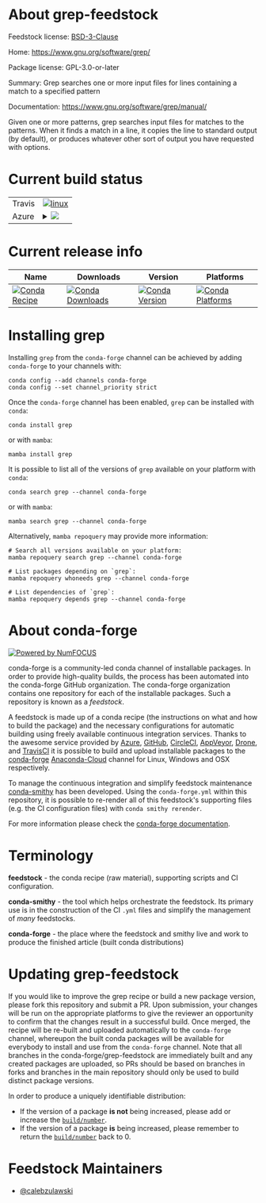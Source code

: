 About grep-feedstock
====================

Feedstock license: [BSD-3-Clause](https://github.com/conda-forge/grep-feedstock/blob/main/LICENSE.txt)

Home: https://www.gnu.org/software/grep/

Package license: GPL-3.0-or-later

Summary: Grep searches one or more input files for lines containing a match to a
specified pattern


Documentation: https://www.gnu.org/software/grep/manual/

Given one or more patterns, grep searches input files for matches to the
patterns. When it finds a match in a line, it copies the line to standard
output (by default), or produces whatever other sort of output you have
requested with options.


Current build status
====================


<table><tr>
    <td>Travis</td>
    <td>
      <a href="https://app.travis-ci.com/conda-forge/grep-feedstock">
        <img alt="linux" src="https://img.shields.io/travis/com/conda-forge/grep-feedstock/main.svg?label=Linux">
      </a>
    </td>
  </tr>
    
  <tr>
    <td>Azure</td>
    <td>
      <details>
        <summary>
          <a href="https://dev.azure.com/conda-forge/feedstock-builds/_build/latest?definitionId=18907&branchName=main">
            <img src="https://dev.azure.com/conda-forge/feedstock-builds/_apis/build/status/grep-feedstock?branchName=main">
          </a>
        </summary>
        <table>
          <thead><tr><th>Variant</th><th>Status</th></tr></thead>
          <tbody><tr>
              <td>linux_64</td>
              <td>
                <a href="https://dev.azure.com/conda-forge/feedstock-builds/_build/latest?definitionId=18907&branchName=main">
                  <img src="https://dev.azure.com/conda-forge/feedstock-builds/_apis/build/status/grep-feedstock?branchName=main&jobName=linux&configuration=linux%20linux_64_" alt="variant">
                </a>
              </td>
            </tr><tr>
              <td>linux_aarch64</td>
              <td>
                <a href="https://dev.azure.com/conda-forge/feedstock-builds/_build/latest?definitionId=18907&branchName=main">
                  <img src="https://dev.azure.com/conda-forge/feedstock-builds/_apis/build/status/grep-feedstock?branchName=main&jobName=linux&configuration=linux%20linux_aarch64_" alt="variant">
                </a>
              </td>
            </tr><tr>
              <td>linux_ppc64le</td>
              <td>
                <a href="https://dev.azure.com/conda-forge/feedstock-builds/_build/latest?definitionId=18907&branchName=main">
                  <img src="https://dev.azure.com/conda-forge/feedstock-builds/_apis/build/status/grep-feedstock?branchName=main&jobName=linux&configuration=linux%20linux_ppc64le_" alt="variant">
                </a>
              </td>
            </tr><tr>
              <td>osx_64</td>
              <td>
                <a href="https://dev.azure.com/conda-forge/feedstock-builds/_build/latest?definitionId=18907&branchName=main">
                  <img src="https://dev.azure.com/conda-forge/feedstock-builds/_apis/build/status/grep-feedstock?branchName=main&jobName=osx&configuration=osx%20osx_64_" alt="variant">
                </a>
              </td>
            </tr><tr>
              <td>osx_arm64</td>
              <td>
                <a href="https://dev.azure.com/conda-forge/feedstock-builds/_build/latest?definitionId=18907&branchName=main">
                  <img src="https://dev.azure.com/conda-forge/feedstock-builds/_apis/build/status/grep-feedstock?branchName=main&jobName=osx&configuration=osx%20osx_arm64_" alt="variant">
                </a>
              </td>
            </tr>
          </tbody>
        </table>
      </details>
    </td>
  </tr>
</table>

Current release info
====================

| Name | Downloads | Version | Platforms |
| --- | --- | --- | --- |
| [![Conda Recipe](https://img.shields.io/badge/recipe-grep-green.svg)](https://anaconda.org/conda-forge/grep) | [![Conda Downloads](https://img.shields.io/conda/dn/conda-forge/grep.svg)](https://anaconda.org/conda-forge/grep) | [![Conda Version](https://img.shields.io/conda/vn/conda-forge/grep.svg)](https://anaconda.org/conda-forge/grep) | [![Conda Platforms](https://img.shields.io/conda/pn/conda-forge/grep.svg)](https://anaconda.org/conda-forge/grep) |

Installing grep
===============

Installing `grep` from the `conda-forge` channel can be achieved by adding `conda-forge` to your channels with:

```
conda config --add channels conda-forge
conda config --set channel_priority strict
```

Once the `conda-forge` channel has been enabled, `grep` can be installed with `conda`:

```
conda install grep
```

or with `mamba`:

```
mamba install grep
```

It is possible to list all of the versions of `grep` available on your platform with `conda`:

```
conda search grep --channel conda-forge
```

or with `mamba`:

```
mamba search grep --channel conda-forge
```

Alternatively, `mamba repoquery` may provide more information:

```
# Search all versions available on your platform:
mamba repoquery search grep --channel conda-forge

# List packages depending on `grep`:
mamba repoquery whoneeds grep --channel conda-forge

# List dependencies of `grep`:
mamba repoquery depends grep --channel conda-forge
```


About conda-forge
=================

[![Powered by
NumFOCUS](https://img.shields.io/badge/powered%20by-NumFOCUS-orange.svg?style=flat&colorA=E1523D&colorB=007D8A)](https://numfocus.org)

conda-forge is a community-led conda channel of installable packages.
In order to provide high-quality builds, the process has been automated into the
conda-forge GitHub organization. The conda-forge organization contains one repository
for each of the installable packages. Such a repository is known as a *feedstock*.

A feedstock is made up of a conda recipe (the instructions on what and how to build
the package) and the necessary configurations for automatic building using freely
available continuous integration services. Thanks to the awesome service provided by
[Azure](https://azure.microsoft.com/en-us/services/devops/), [GitHub](https://github.com/),
[CircleCI](https://circleci.com/), [AppVeyor](https://www.appveyor.com/),
[Drone](https://cloud.drone.io/welcome), and [TravisCI](https://travis-ci.com/)
it is possible to build and upload installable packages to the
[conda-forge](https://anaconda.org/conda-forge) [Anaconda-Cloud](https://anaconda.org/)
channel for Linux, Windows and OSX respectively.

To manage the continuous integration and simplify feedstock maintenance
[conda-smithy](https://github.com/conda-forge/conda-smithy) has been developed.
Using the ``conda-forge.yml`` within this repository, it is possible to re-render all of
this feedstock's supporting files (e.g. the CI configuration files) with ``conda smithy rerender``.

For more information please check the [conda-forge documentation](https://conda-forge.org/docs/).

Terminology
===========

**feedstock** - the conda recipe (raw material), supporting scripts and CI configuration.

**conda-smithy** - the tool which helps orchestrate the feedstock.
                   Its primary use is in the construction of the CI ``.yml`` files
                   and simplify the management of *many* feedstocks.

**conda-forge** - the place where the feedstock and smithy live and work to
                  produce the finished article (built conda distributions)


Updating grep-feedstock
=======================

If you would like to improve the grep recipe or build a new
package version, please fork this repository and submit a PR. Upon submission,
your changes will be run on the appropriate platforms to give the reviewer an
opportunity to confirm that the changes result in a successful build. Once
merged, the recipe will be re-built and uploaded automatically to the
`conda-forge` channel, whereupon the built conda packages will be available for
everybody to install and use from the `conda-forge` channel.
Note that all branches in the conda-forge/grep-feedstock are
immediately built and any created packages are uploaded, so PRs should be based
on branches in forks and branches in the main repository should only be used to
build distinct package versions.

In order to produce a uniquely identifiable distribution:
 * If the version of a package **is not** being increased, please add or increase
   the [``build/number``](https://docs.conda.io/projects/conda-build/en/latest/resources/define-metadata.html#build-number-and-string).
 * If the version of a package **is** being increased, please remember to return
   the [``build/number``](https://docs.conda.io/projects/conda-build/en/latest/resources/define-metadata.html#build-number-and-string)
   back to 0.

Feedstock Maintainers
=====================

* [@calebzulawski](https://github.com/calebzulawski/)

